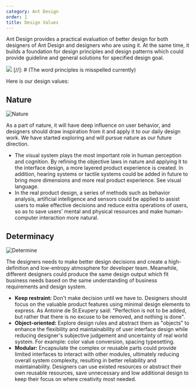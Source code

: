 ```yaml
---
category: Ant Design
order: 1
title: Design Values
---
```


Ant Design provides a practical evaluation of better design for both designers of Ant Design and designers who are using it. At the same time, it builds a foundation for design principles and design patterns which could provide guideline and general solutions for specified design goal.

<div>
  <img src="https://gw.alipayobjects.com/zos/rmsportal/kEwBspjVFChYqhqafCiW.png" />
  [//]: # (The word principles is misspelled currently)
</div>

Here is our design values:

## Nature

<div>
  <img src="https://gw.alipayobjects.com/zos/rmsportal/cdaxgaTMQCGTqjdlwwgt.png" alt="Nature" />
</div>

As a part of nature, it will have deep influence on user behavior, and designers should draw inspiration from it and apply it to our daily design work. We have started exploring and will pursue nature as our future direction.

- The visual system plays the most important role in human perception and cognition. By refining the objective laws in nature and applying it to the interface design, a more layered product experience is created. In addition, hearing systems or tactile systems could be added in future to bring more dimensions and more real product experience. See visual language.
- In the real product design, a series of methods such as behavior analysis, artificial intelligence and sensors could be applied to assist users to make effective decisions and reduce extra operations of users, so as to save users' mental and physical resources and make human-computer interaction more natural.

## Determinacy

<div>
  <img src="https://gw.alipayobjects.com/zos/rmsportal/ZxgRAMzXNrxHTcvMLchq.png" alt="Determine" />
</div>

The designers needs to make better design decisions and create a high-definition and low-entropy atmosphere for developer team. Meanwhile, different designers could produce the same design output which fit business needs based on the same understanding of business requirements and design system.

- **Keep restraint:** Don't make decision until we have to. Designers should focus on the valuable product features using minimal design elements to express. As Antoine de St.Exupery said: "Perfection is not to be added, but rather that there is no excuse to be removed, and nothing is done".
- **Object-oriented:** Explore design rules and abstract them as "objects" to enhance the flexibility and maintainability of user interface design while reducing designer's subjective judgement and uncertainty of real world system. For example: color value conversion, spacing typesetting.
- **Modular:** Encapsulate the complex or reusable parts could provide limited interfaces to interact with other modules, ultimately reducing overall system complexity, resulting in better reliability and maintainability. Designers can use existed resources or abstract their own reusable resources, save unnecessary and low additional design to keep their focus on where creativity most needed.
